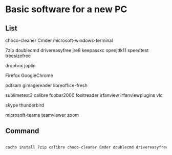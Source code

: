 # Basic software for a new PC

## List

choco-cleaner
Cmder
microsoft-windows-terminal

7zip
doublecmd
drivereasyfree
jre8
keepassxc
openjdk11
speedtest
treesizefree

dropbox
joplin

Firefox
GoogleChrome

pdfsam
gimagereader
libreoffice-fresh

sublimetext3
calibre
foobar2000
foxitreader
irfanview
irfanviewplugins
vlc

skype
thunderbird

microsoft-teams
teamviewer
zoom


## Command

``` bash

cocho install 7zip calibre choco-cleaner Cmder doublecmd drivereasyfree dropbox Firefox foobar2000 foxitreader gimagereader GoogleChrome irfanview irfanviewplugins joplin jre8 keepassxc libreoffice-fresh microsoft-teams microsoft-windows-terminal openjdk11 pdfsam skype speedtest sublimetext3 teamviewer thunderbird treesizefree vlc zoom -y

```
